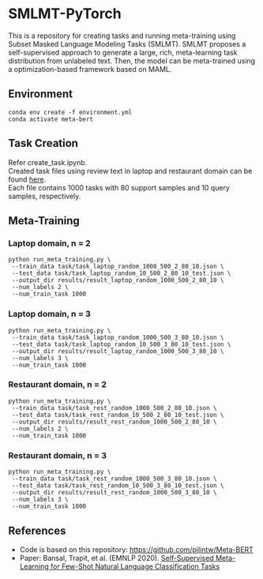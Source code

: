 # SMLMT-PyTorch
This is a repository for creating tasks and running meta-training using Subset Masked Language Modeling Tasks (SMLMT).
SMLMT proposes a self-supervised approach to generate a large, rich, meta-learning task distribution from unlabeled text.
Then, the model can be meta-trained using a optimization-based framework based on MAML.

## Environment
```
conda env create -f environment.yml
conda activate meta-bert
```

## Task Creation
Refer create_task.ipynb. <br />
Created task files using review text in laptop and restaurant domain can be found [here](https://github.com/hjkim811/SMLMT-PyTorch/tree/main/task). <br />
Each file contains 1000 tasks with 80 support samples and 10 query samples, respectively.

## Meta-Training
### Laptop domain, n = 2
```
python run_meta_training.py \
 --train_data task/task_laptop_random_1000_500_2_80_10.json \
 --test_data task/task_laptop_random_10_500_2_80_10_test.json \
 --output_dir results/result_laptop_random_1000_500_2_80_10 \
 --num_labels 2 \
 --num_train_task 1000
```
### Laptop domain, n = 3
```
python run_meta_training.py \
 --train_data task/task_laptop_random_1000_500_3_80_10.json \
 --test_data task/task_laptop_random_10_500_3_80_10_test.json \
 --output_dir results/result_laptop_random_1000_500_3_80_10 \
 --num_labels 3 \
 --num_train_task 1000
```
### Restaurant domain, n = 2
```
python run_meta_training.py \
 --train_data task/task_rest_random_1000_500_2_80_10.json \
 --test_data task/task_rest_random_10_500_2_80_10_test.json \
 --output_dir results/result_rest_random_1000_500_2_80_10 \
 --num_labels 2 \
 --num_train_task 1000
```
### Restaurant domain, n = 3
```
python run_meta_training.py \
 --train_data task/task_rest_random_1000_500_3_80_10.json \
 --test_data task/task_rest_random_10_500_3_80_10_test.json \
 --output_dir results/result_rest_random_1000_500_3_80_10 \
 --num_labels 3 \
 --num_train_task 1000
```
 
## References
- Code is based on this repository: https://github.com/pjlintw/Meta-BERT
- Paper: Bansal, Trapit, et al. (EMNLP 2020). [Self-Supervised Meta-Learning for Few-Shot Natural Language Classification Tasks](https://arxiv.org/pdf/2009.08445.pdf)
